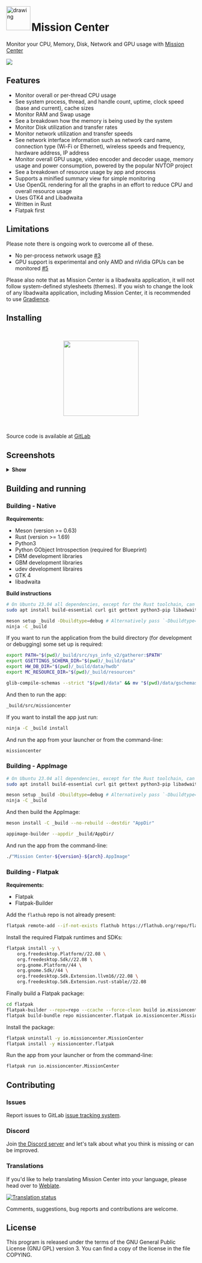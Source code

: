 <img align="left"  src="https://gitlab.com/mission-center-devs/mission-center/-/raw/main/data/icons/hicolor/scalable/apps/io.missioncenter.MissionCenter.svg" alt="drawing" width="64"/> 

# Mission Center

Monitor your CPU, Memory, Disk, Network and GPU usage with [Mission Center](https://missioncenter.io/)

![](https://gitlab.com/mission-center-devs/mission-center/-/raw/main/screenshots/0001-cpu-multi.png)

## Features

* Monitor overall or per-thread CPU usage
* See system process, thread, and handle count, uptime, clock speed (base and current), cache sizes
* Monitor RAM and Swap usage
* See a breakdown how the memory is being used by the system
* Monitor Disk utilization and transfer rates
* Monitor network utilization and transfer speeds
* See network interface information such as network card name, connection type (Wi-Fi or Ethernet), wireless speeds and
  frequency, hardware address, IP address
* Monitor overall GPU usage, video encoder and decoder usage, memory usage and power consumption, powered by the popular
  NVTOP project
* See a breakdown of resource usage by app and process
* Supports a minified summary view for simple monitoring
* Use OpenGL rendering for all the graphs in an effort to reduce CPU and overall resource usage
* Uses GTK4 and Libadwaita
* Written in Rust
* Flatpak first

## Limitations

Please note there is ongoing work to overcome all of these.

* No per-process network usage [#3](https://gitlab.com/mission-center-devs/mission-center/-/issues/3)
* GPU support is experimental and only AMD and nVidia GPUs can be
  monitored [#5](https://gitlab.com/mission-center-devs/mission-center/-/issues/5)

Please also note that as Mission Center is a libadwaita application, it will not follow system-defined stylesheets (themes).  If you wish to change the look of any libadwaita application, including Mission Center, it is recommended to use [Gradience](https://gradienceteam.github.io/).

## Installing

<br/>
<p align="center">
  <a href="https://flathub.org/apps/io.missioncenter.MissionCenter"><img src="https://dl.flathub.org/assets/badges/flathub-badge-en.svg" width=200/></a>
</p>
<br/>

Source code is available at [GitLab](https://gitlab.com/mission-center-devs/mission-center)

## Screenshots

<details>
  <summary><b>Show</b></summary>

  <br/>

*CPU overall view*  
![](https://gitlab.com/mission-center-devs/mission-center/-/raw/main/screenshots/0002-cpu-overall.png)

*Memory view*  
![](https://gitlab.com/mission-center-devs/mission-center/-/raw/main/screenshots/0003-memory.png)

*Disk view*  
![](https://gitlab.com/mission-center-devs/mission-center/-/raw/main/screenshots/0004-disk.png)

*Ethernet and Wi-Fi view*  
![](https://gitlab.com/mission-center-devs/mission-center/-/raw/main/screenshots/0005-net-wired.png)
![](https://gitlab.com/mission-center-devs/mission-center/-/raw/main/screenshots/0006-net-wireless.png)

*GPU view*  
![](https://gitlab.com/mission-center-devs/mission-center/-/raw/main/screenshots/0007-gpu-amd.png)
![](https://gitlab.com/mission-center-devs/mission-center/-/raw/main/screenshots/0008-gpu-nvidia.png)

*Apps page*  
![](https://gitlab.com/mission-center-devs/mission-center/-/raw/main/screenshots/0009-apps.png)
![](https://gitlab.com/mission-center-devs/mission-center/-/raw/main/screenshots/0010-apps-filter.png)

*Dark mode*  
![](https://gitlab.com/mission-center-devs/mission-center/-/raw/main/screenshots/0011-cpu-dark.png)
![](https://gitlab.com/mission-center-devs/mission-center/-/raw/main/screenshots/0012-disk-dark.png)
![](https://gitlab.com/mission-center-devs/mission-center/-/raw/main/screenshots/0013-gpu-nvidia-dark.png)
![](https://gitlab.com/mission-center-devs/mission-center/-/raw/main/screenshots/0014-apps-dark.png)

*Summary view*  
![](https://gitlab.com/mission-center-devs/mission-center/-/raw/main/screenshots/0015-cpu-summary-view.png)
![](https://gitlab.com/mission-center-devs/mission-center/-/raw/main/screenshots/0016-cpu-summary-view-dark.png)

  </details>

## Building and running

### Building - Native

**Requirements:**

* Meson (version >= 0.63)
* Rust (version >= 1.69)
* Python3
* Python GObject Introspection (required for Blueprint)
* DRM development libraries
* GBM development libraries
* udev development libraires
* GTK 4
* libadwaita

**Build instructions**

```bash
# On Ubuntu 23.04 all dependencies, except for the Rust toolchain, can be installed with:
sudo apt install build-essential curl git gettext python3-pip libadwaita-1-dev python3-gi libudev-dev libdrm-dev libgbm-dev desktop-file-utils meson

meson setup _build -Dbuildtype=debug # Alternatively pass `-Dbuildtype=release` for a release build
ninja -C _build
```

If you want to run the application from the build directory (for development or debugging) some set up is required:

```bash
export PATH="$(pwd)/_build/src/sys_info_v2/gatherer:$PATH"
export GSETTINGS_SCHEMA_DIR="$(pwd)/_build/data"
export HW_DB_DIR="$(pwd)/_build/data/hwdb"
export MC_RESOURCE_DIR="$(pwd)/_build/resources"

glib-compile-schemas --strict "$(pwd)/data" && mv "$(pwd)/data/gschemas.compiled" "$(pwd)/_build/data/"
```

And then to run the app:

```bash
_build/src/missioncenter
```

If you want to install the app just run:

```bash
ninja -C _build install
```

And run the app from your launcher or from the command-line:

```bash
missioncenter
```

### Building - AppImage

```bash
# On Ubuntu 23.04 all dependencies, except for the Rust toolchain, can be installed with:
sudo apt install build-essential curl git gettext python3-pip libadwaita-1-dev python3-gi libudev-dev libdrm-dev libgbm-dev desktop-file-utils meson

meson setup _build -Dbuildtype=debug # Alternatively pass `-Dbuildtype=release` for a release build
ninja -C _build
```

And then build the AppImage:

```bash
meson install -C _build --no-rebuild --destdir "AppDir"

appimage-builder --appdir _build/AppDir/ 
```

And run the app from the command-line:

```bash
./"Mission Center-${version}-${arch}.AppImage"
```

### Building - Flatpak

**Requirements:**

* Flatpak
* Flatpak-Builder

Add the `flathub` repo is not already present:

```bash
flatpak remote-add --if-not-exists flathub https://flathub.org/repo/flathub.flatpakrepo
```

Install the required Flatpak runtimes and SDKs:

```bash
flatpak install -y \
    org.freedesktop.Platform//22.08 \
    org.freedesktop.Sdk//22.08 \
    org.gnome.Platform//44 \
    org.gnome.Sdk//44 \
    org.freedesktop.Sdk.Extension.llvm16//22.08 \
    org.freedesktop.Sdk.Extension.rust-stable//22.08
```

Finally build a Flatpak package:

```bash
cd flatpak
flatpak-builder --repo=repo --ccache --force-clean build io.missioncenter.MissionCenter.json
flatpak build-bundle repo missioncenter.flatpak io.missioncenter.MissionCenter
```

Install the package:

```bash
flatpak uninstall -y io.missioncenter.MissionCenter
flatpak install -y missioncenter.flatpak
```

Run the app from your launcher or from the command-line:

```bash
flatpak run io.missioncenter.MissionCenter
```

## Contributing

### Issues

Report issues to GitLab [issue tracking system](https://gitlab.com/mission-center-devs/mission-center/-/issues).

### Discord

Join [the Discord server](https://discord.gg/RG7QTeB9yk) and let's talk about what you think is missing or can be improved.

### Translations

If you'd like to help translating Mission Center into your language, please head over
to [Weblate](https://hosted.weblate.org/engage/mission-center/).

<a href="https://hosted.weblate.org/engage/mission-center/">
  <img src="https://hosted.weblate.org/widgets/mission-center/-/mission-center/multi-auto.svg" alt="Translation status" />
</a>

Comments, suggestions, bug reports and contributions are welcome.

## License

This program is released under the terms of the GNU General Public License (GNU GPL) version 3. You can find a copy of
the license in the file COPYING.
